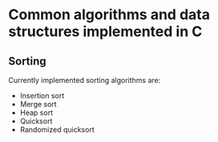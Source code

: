 # Common algorithms and data structures implemented in C

## Sorting

Currently implemented sorting algorithms are:

-   Insertion sort
-   Merge sort
-   Heap sort
-   Quicksort
-   Randomized quicksort

